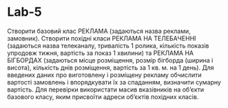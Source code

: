 # Lab-5
Створити базовий клас РЕКЛАМА (задаються назва реклами, замовник). Створити похідні класи РЕКЛАМА НА ТЕЛЕБАЧЕННІ (задаються назва телеканалу, тривалість 1 ролика, кількість показів упродовж тижня, вартість за показ 1 хвилини) та РЕКЛАМА НА БІГБОРДАХ (задаються місце розміщення, розмір бігборда (ширина і висота), кількість днів розміщення, вартість за 1 кв. м. на 1 день). Для введених даних про виготовлену і розміщену рекламу обчислити вартості замовлень і впорядкувати їх за спаданням, визначити сумарну вартість. Для перевірки використати масив вказівників на об’єкти базового класу, яким присвоїти адреси об’єктів похідних класів.

